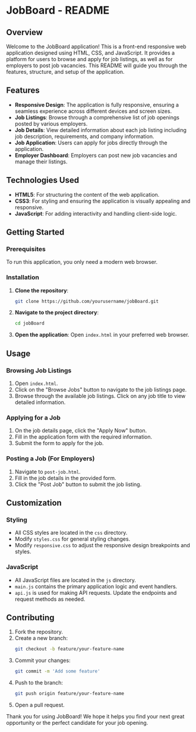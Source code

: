 # JobBoard - README

## Overview
Welcome to the JobBoard application! This is a front-end responsive web application designed using HTML, CSS, and JavaScript. It provides a platform for users to browse and apply for job listings, as well as for employers to post job vacancies. This README will guide you through the features, structure, and setup of the application.

## Features
- **Responsive Design**: The application is fully responsive, ensuring a seamless experience across different devices and screen sizes.
- **Job Listings**: Browse through a comprehensive list of job openings posted by various employers.
- **Job Details**: View detailed information about each job listing including job description, requirements, and company information.
- **Job Application**: Users can apply for jobs directly through the application.
- **Employer Dashboard**: Employers can post new job vacancies and manage their listings.

## Technologies Used
- **HTML5**: For structuring the content of the web application.
- **CSS3**: For styling and ensuring the application is visually appealing and responsive.
- **JavaScript**: For adding interactivity and handling client-side logic.


## Getting Started
### Prerequisites
To run this application, you only need a modern web browser.

### Installation
1. **Clone the repository**:
    ```sh
    git clone https://github.com/yourusername/jobBoard.git
    ```
2. **Navigate to the project directory**:
    ```sh
    cd jobBoard
    ```
3. **Open the application**:
    Open `index.html` in your preferred web browser.

## Usage
### Browsing Job Listings
1. Open `index.html`.
2. Click on the "Browse Jobs" button to navigate to the job listings page.
3. Browse through the available job listings. Click on any job title to view detailed information.

### Applying for a Job
1. On the job details page, click the "Apply Now" button.
2. Fill in the application form with the required information.
3. Submit the form to apply for the job.

### Posting a Job (For Employers)
1. Navigate to `post-job.html`.
2. Fill in the job details in the provided form.
3. Click the "Post Job" button to submit the job listing.

## Customization
### Styling
- All CSS styles are located in the `css` directory.
- Modify `styles.css` for general styling changes.
- Modify `responsive.css` to adjust the responsive design breakpoints and styles.

### JavaScript
- All JavaScript files are located in the `js` directory.
- `main.js` contains the primary application logic and event handlers.
- `api.js` is used for making API requests. Update the endpoints and request methods as needed.

## Contributing
1. Fork the repository.
2. Create a new branch:
    ```sh
    git checkout -b feature/your-feature-name
    ```
3. Commit your changes:
    ```sh
    git commit -m 'Add some feature'
    ```
4. Push to the branch:
    ```sh
    git push origin feature/your-feature-name
    ```
5. Open a pull request.



Thank you for using JobBoard! We hope it helps you find your next great opportunity or the perfect candidate for your job opening.

